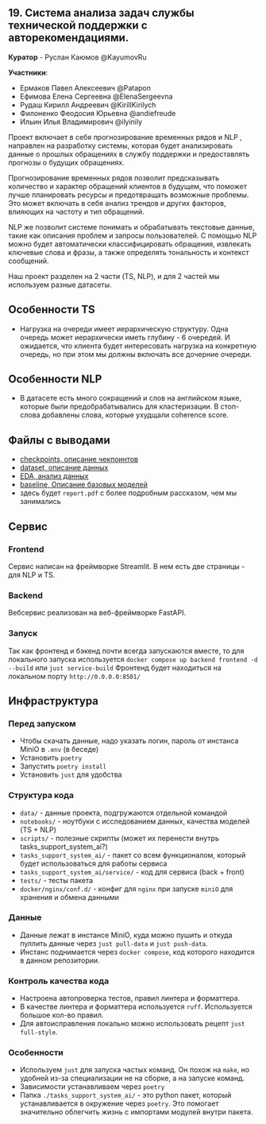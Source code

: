 ## 19. Система анализа задач службы технической поддержки с авторекомендациями.

**Куратор** - Руслан Каюмов @KayumovRu

**Участники**:
- Ермаков Павел Алексеевич @Patapon
- Ефимова Елена Сергеевна @ElenaSergeevna
- Рудаш Кирилл Андреевич @KirillKirilych
- Филоненко Феодосия Юрьевна @andiefreude
- Ильин Илья Владимирович @ilyinily

Проект включает в себя прогнозирование временных рядов и NLP , направлен на разработку системы, которая будет анализировать данные о прошлых обращениях в службу поддержки и предоставлять прогнозы о будущих обращениях.

Прогнозирование временных рядов позволит предсказывать количество и характер обращений клиентов в будущем, что поможет лучше планировать ресурсы и предотвращать возможные проблемы. Это может включать в себя анализ трендов и других факторов, влияющих на частоту и тип обращений.

NLP же позволит системе понимать и обрабатывать текстовые данные, такие как описания проблем и запросы пользователей. С помощью NLP можно будет автоматически классифицировать обращения, извлекать ключевые слова и фразы, а также определять тональность и контекст сообщений.

Наш проект разделен на 2 части (TS, NLP), и для 2 частей мы используем разные датасеты.

## Особенности TS

- Нагрузка на очереди имеет иерархическую структуру. Одна очередь может иерархически иметь глубину - 6 очередей. И ожидается, что клиента будет интересовать нагрузка на конкретную очередь, но при этом мы должны включать все дочерние очереди.

## Особенности NLP

- В датасете есть много сокращений и слов на английском языке, которые были предобрабатывались для кластеризации. В стоп-слова добавлены слова, которые ухудщали coherence score.

## Файлы с выводами

- [checkpoints, описание чекпоинтов](./checkpoints.md)
- [dataset, описание данных](./dataset.md)
- [EDA, анализ данных](./EDA.md)
- [baseline, Описание базовых моделей](./BASELINE.md)
- здесь будет `report.pdf` с более подробным рассказом, чем мы занимались

## Сервис

### Frontend

Сервис написан на фреймворке Streamlit. В нем есть две страницы - для NLP и TS.

###  Backend

Вебсервис реализован на веб-фреймворке FastAPI.

### Запуск

Так как фронтенд и бэкенд почти всегда запускаются вместе, то для локального запуска используется `docker compose up backend frontend -d --build` или `just service-build`
Фронтенд будет находиться на локальном порту `http://0.0.0.0:8501/`

## Инфраструктура

### Перед запуском

- Чтобы скачать данные, надо указать логин, пароль от инстанса MiniO в `.env` (в беседе)
- Установить `poetry`
- Запустить `poetry install`
- Установить `just` для удобства

### Структура кода

- `data/` - данные проекта, подгружаются отдельной командой
- `notebooks/` - ноутбуки с исследованием данных, качества моделей (TS + NLP)
- `scripts/` - полезные скрипты (может их перенести внутрь tasks_support_system_ai?)
- `tasks_support_system_ai/` - пакет со всем функционалом, который будет использоваться для работы сервиса
- `tasks_support_system_ai/service/` - код для сервиса (back + front)
- `tests/` - тесты пакета
- `docker/nginx/conf.d/` - конфиг для `nginx` при запуске `miniO` для хранения и обмена данными

### Данные

- Данные лежат в инстансе MiniO, куда можно пушить и откуда пуллить данные через `just pull-data` и `just push-data`.
- Инстанс поднимается через `docker compose`, код которого находится в данном репозитории.

### Контроль качества кода

- Настроена автопроверка тестов, правил линтера и форматтера.
- В качестве линтера и форматтера используется `ruff`. Используется большое кол-во правил.
- Для автоисправления локально можно использовать рецепт `just full-style`.

### Особенности

- Используем `just` для запуска частых команд. Он похож на `make`, но удобней из-за специализации не на сборке, а на запуске команд.
- Зависимости устанавливаем через `poetry`
- Папка `./tasks_support_system_ai/` - это python пакет, который устанавливается в окружение через `poetry`. Это помогает значительно облегчить жизнь с импортами модулей внутри пакета.
